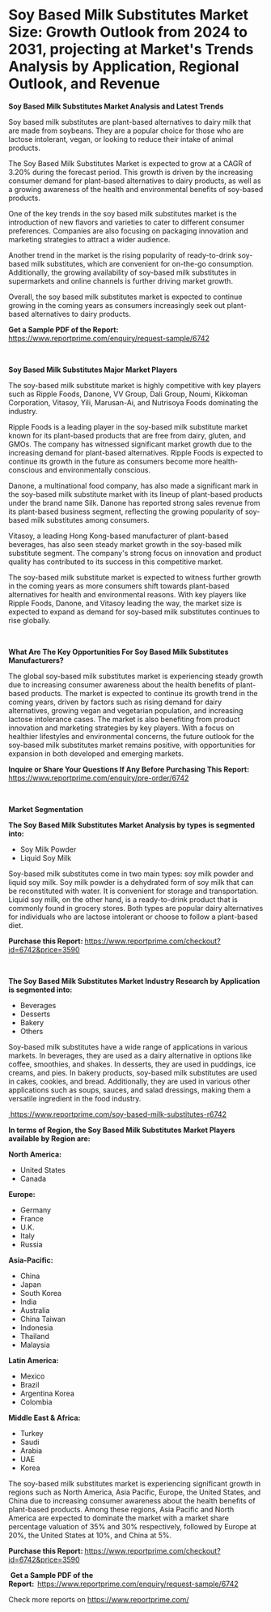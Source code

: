 <p><h1>Soy Based Milk Substitutes Market Size: Growth Outlook from 2024 to 2031, projecting at Market's Trends Analysis by Application, Regional Outlook, and Revenue</h1></p><p><strong>Soy Based Milk Substitutes Market Analysis and Latest Trends</strong></p>
<p><p>Soy based milk substitutes are plant-based alternatives to dairy milk that are made from soybeans. They are a popular choice for those who are lactose intolerant, vegan, or looking to reduce their intake of animal products.</p><p>The Soy Based Milk Substitutes Market is expected to grow at a CAGR of 3.20% during the forecast period. This growth is driven by the increasing consumer demand for plant-based alternatives to dairy products, as well as a growing awareness of the health and environmental benefits of soy-based products.</p><p>One of the key trends in the soy based milk substitutes market is the introduction of new flavors and varieties to cater to different consumer preferences. Companies are also focusing on packaging innovation and marketing strategies to attract a wider audience.</p><p>Another trend in the market is the rising popularity of ready-to-drink soy-based milk substitutes, which are convenient for on-the-go consumption. Additionally, the growing availability of soy-based milk substitutes in supermarkets and online channels is further driving market growth.</p><p>Overall, the soy based milk substitutes market is expected to continue growing in the coming years as consumers increasingly seek out plant-based alternatives to dairy products.</p></p>
<p><strong>Get a Sample PDF of the Report:&nbsp;</strong> <a href="https://www.reportprime.com/enquiry/request-sample/6742">https://www.reportprime.com/enquiry/request-sample/6742</a></p>
<p>&nbsp;</p>
<p><strong>Soy Based Milk Substitutes Major Market Players</strong></p>
<p><p>The soy-based milk substitute market is highly competitive with key players such as Ripple Foods, Danone, VV Group, Dali Group, Noumi, Kikkoman Corporation, Vitasoy, Yili, Marusan-Ai, and Nutrisoya Foods dominating the industry. </p><p>Ripple Foods is a leading player in the soy-based milk substitute market known for its plant-based products that are free from dairy, gluten, and GMOs. The company has witnessed significant market growth due to the increasing demand for plant-based alternatives. Ripple Foods is expected to continue its growth in the future as consumers become more health-conscious and environmentally conscious.</p><p>Danone, a multinational food company, has also made a significant mark in the soy-based milk substitute market with its lineup of plant-based products under the brand name Silk. Danone has reported strong sales revenue from its plant-based business segment, reflecting the growing popularity of soy-based milk substitutes among consumers.</p><p>Vitasoy, a leading Hong Kong-based manufacturer of plant-based beverages, has also seen steady market growth in the soy-based milk substitute segment. The company's strong focus on innovation and product quality has contributed to its success in this competitive market.</p><p>The soy-based milk substitute market is expected to witness further growth in the coming years as more consumers shift towards plant-based alternatives for health and environmental reasons. With key players like Ripple Foods, Danone, and Vitasoy leading the way, the market size is expected to expand as demand for soy-based milk substitutes continues to rise globally.</p></p>
<p>&nbsp;</p>
<p><strong>What Are The Key Opportunities For Soy Based Milk Substitutes Manufacturers?</strong></p>
<p><p>The global soy-based milk substitutes market is experiencing steady growth due to increasing consumer awareness about the health benefits of plant-based products. The market is expected to continue its growth trend in the coming years, driven by factors such as rising demand for dairy alternatives, growing vegan and vegetarian population, and increasing lactose intolerance cases. The market is also benefiting from product innovation and marketing strategies by key players. With a focus on healthier lifestyles and environmental concerns, the future outlook for the soy-based milk substitutes market remains positive, with opportunities for expansion in both developed and emerging markets.</p></p>
<p><strong>Inquire or Share Your Questions If Any Before Purchasing This Report:</strong> <a href="https://www.reportprime.com/enquiry/pre-order/6742">https://www.reportprime.com/enquiry/pre-order/6742</a></p>
<p>&nbsp;</p>
<p><strong>Market Segmentation</strong></p>
<p><strong>The Soy Based Milk Substitutes Market Analysis by types is segmented into:</strong></p>
<p><ul><li>Soy Milk Powder</li><li>Liquid Soy Milk</li></ul></p>
<p><p>Soy-based milk substitutes come in two main types: soy milk powder and liquid soy milk. Soy milk powder is a dehydrated form of soy milk that can be reconstituted with water. It is convenient for storage and transportation. Liquid soy milk, on the other hand, is a ready-to-drink product that is commonly found in grocery stores. Both types are popular dairy alternatives for individuals who are lactose intolerant or choose to follow a plant-based diet.</p></p>
<p><strong>Purchase this Report:&nbsp;</strong><a href="https://www.reportprime.com/checkout?id=6742&price=3590">https://www.reportprime.com/checkout?id=6742&price=3590</a></p>
<p>&nbsp;</p>
<p><strong>The Soy Based Milk Substitutes Market Industry Research by Application is segmented into:</strong></p>
<p><ul><li>Beverages</li><li>Desserts</li><li>Bakery</li><li>Others</li></ul></p>
<p><p>Soy-based milk substitutes have a wide range of applications in various markets. In beverages, they are used as a dairy alternative in options like coffee, smoothies, and shakes. In desserts, they are used in puddings, ice creams, and pies. In bakery products, soy-based milk substitutes are used in cakes, cookies, and bread. Additionally, they are used in various other applications such as soups, sauces, and salad dressings, making them a versatile ingredient in the food industry.</p></p>
<p><a href="https://www.reportprime.com/soy-based-milk-substitutes-r6742">&nbsp;https://www.reportprime.com/soy-based-milk-substitutes-r6742</a></p>
<p><strong>In terms of Region, the Soy Based Milk Substitutes Market Players available by Region are:</strong></p>
<p>
    <p> <strong> North America: </strong>
        <ul>
            <li>United States</li>
            <li>Canada</li>
        </ul>
        </p> 
    <p> <strong> Europe: </strong>
        <ul>
            <li>Germany</li>
            <li>France</li>
            <li>U.K.</li>
            <li>Italy</li>
            <li>Russia</li>
        </ul>
        </p> 
    <p> <strong> Asia-Pacific: </strong>
        <ul>
            <li>China</li>
            <li>Japan</li>
            <li>South Korea</li>
            <li>India</li>
            <li>Australia</li>
            <li>China Taiwan</li>
            <li>Indonesia</li>
            <li>Thailand</li>
            <li>Malaysia</li>
        </ul>
        </p> 
    <p> <strong> Latin America: </strong>
        <ul>
            <li>Mexico</li>
            <li>Brazil</li>
            <li>Argentina Korea</li>
            <li>Colombia</li>
        </ul>
        </p> 
    <p> <strong> Middle East & Africa: </strong>
        <ul>
            <li>Turkey</li>
            <li>Saudi</li>
            <li>Arabia</li>
            <li>UAE</li>
            <li>Korea</li>
        </ul>
    </p>
    </p>
<p><p>The soy-based milk substitutes market is experiencing significant growth in regions such as North America, Asia Pacific, Europe, the United States, and China due to increasing consumer awareness about the health benefits of plant-based products. Among these regions, Asia Pacific and North America are expected to dominate the market with a market share percentage valuation of 35% and 30% respectively, followed by Europe at 20%, the United States at 10%, and China at 5%.</p></p>
<p><strong>Purchase this Report: </strong><a href="https://www.reportprime.com/checkout?id=6742&price=3590">https://www.reportprime.com/checkout?id=6742&price=3590</a></p>
<p>&nbsp;<strong>Get a Sample PDF of the Report:&nbsp;&nbsp;</strong><a href="https://www.reportprime.com/enquiry/request-sample/6742">https://www.reportprime.com/enquiry/request-sample/6742</a></p>
<p><strong></strong></p>
<p>Check more reports on <a href="https://www.reportprime.com/">https://www.reportprime.com/</a></p>